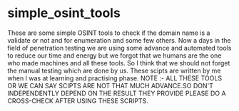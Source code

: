 # simple_osint_tools
These are some simple OSINT tools to check if the domain name is a validate or not and for enumeration and some few others.
Now a days in the field of penetration testing we are using some advance and automated tools to reduce our time and energy 
but we forgot that we humans are the one who made machines and all these tools. So I think that we should not forget the manual
testing which are done by us.
These scipts are written by me when I was at learning and practising phase.
NOTE :- ALL THESE TOOLS OR WE CAN SAY SCIPTS ARE NOT THAT MUCH ADVANCE.SO DON'T INDEPENDENTLY DEPEND ON THE RESULT THEY PROVIDE 
PLEASE DO A CROSS-CHECK AFTER USING THESE SCRIPTS.

